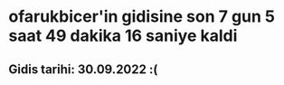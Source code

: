 # ofarukbicer'in gidisine son 7 gun 5 saat 49 dakika 16 saniye kaldi

## Gidis tarihi: 30.09.2022 :(